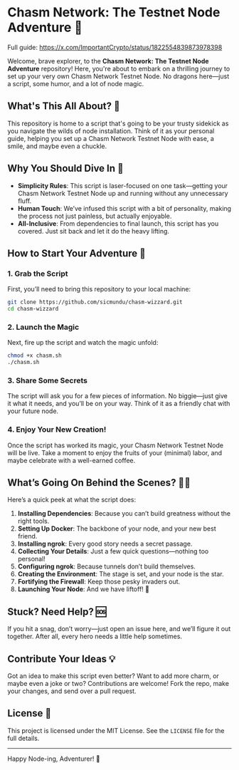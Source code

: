 
# Chasm Network: The Testnet Node Adventure 🧭

Full guide: https://x.com/ImportantCrypto/status/1822554839873978398

Welcome, brave explorer, to the **Chasm Network: The Testnet Node Adventure** repository! Here, you're about to embark on a thrilling journey to set up your very own Chasm Network Testnet Node. No dragons here—just a script, some humor, and a lot of node magic.

## What's This All About? 🤔

This repository is home to a script that's going to be your trusty sidekick as you navigate the wilds of node installation. Think of it as your personal guide, helping you set up a Chasm Network Testnet Node with ease, a smile, and maybe even a chuckle.

## Why You Should Dive In 🌊

- **Simplicity Rules**: This script is laser-focused on one task—getting your Chasm Network Testnet Node up and running without any unnecessary fluff.
- **Human Touch**: We’ve infused this script with a bit of personality, making the process not just painless, but actually enjoyable.
- **All-Inclusive**: From dependencies to final launch, this script has you covered. Just sit back and let it do the heavy lifting.

## How to Start Your Adventure 🏁

### 1. Grab the Script

First, you’ll need to bring this repository to your local machine:

```bash
git clone https://github.com/sicmundu/chasm-wizzard.git
cd chasm-wizzard
```

### 2. Launch the Magic

Next, fire up the script and watch the magic unfold:

```bash
chmod +x chasm.sh
./chasm.sh
```

### 3. Share Some Secrets

The script will ask you for a few pieces of information. No biggie—just give it what it needs, and you’ll be on your way. Think of it as a friendly chat with your future node.

### 4. Enjoy Your New Creation!

Once the script has worked its magic, your Chasm Network Testnet Node will be live. Take a moment to enjoy the fruits of your (minimal) labor, and maybe celebrate with a well-earned coffee.

## What’s Going On Behind the Scenes? 🕵️‍♂️

Here’s a quick peek at what the script does:

1. **Installing Dependencies**: Because you can’t build greatness without the right tools.
2. **Setting Up Docker**: The backbone of your node, and your new best friend.
3. **Installing ngrok**: Every good story needs a secret passage.
4. **Collecting Your Details**: Just a few quick questions—nothing too personal!
5. **Configuring ngrok**: Because tunnels don’t build themselves.
6. **Creating the Environment**: The stage is set, and your node is the star.
7. **Fortifying the Firewall**: Keep those pesky invaders out.
8. **Launching Your Node**: And we have liftoff! 🚀

## Stuck? Need Help? 🆘

If you hit a snag, don’t worry—just open an issue here, and we’ll figure it out together. After all, every hero needs a little help sometimes.

## Contribute Your Ideas 💡

Got an idea to make this script even better? Want to add more charm, or maybe even a joke or two? Contributions are welcome! Fork the repo, make your changes, and send over a pull request.

## License 📜

This project is licensed under the MIT License. See the `LICENSE` file for the full details.

---

Happy Node-ing, Adventurer! 🧭

